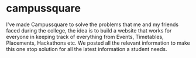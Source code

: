 # campussquare
I've made Campussquare to solve the problems that me and my friends faced during the college, the idea is to build a website that works for everyone in keeping track of everything from Events, Timetables, Placements, Hackathons etc. We posted all the relevant information to make this one stop solution for all the latest information a student needs.


